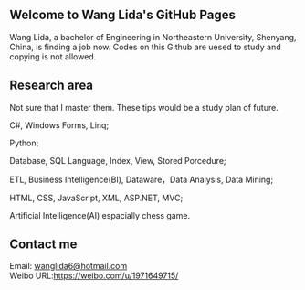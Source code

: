 ## Welcome to Wang Lida's GitHub Pages

 Wang Lida, a bachelor of Engineering in Northeastern University, Shenyang, China, is finding a job now. Codes on this Github are uesed to study and copying is not allowed.

## Research area

Not sure that I master them. These tips would be a study plan of future.

 C#, Windows Forms, Linq;
 
 Python;
 
 Database, SQL Language, Index, View, Stored Porcedure;
 
 ETL, Business Intelligence(BI), Dataware，Data Analysis, Data Mining;
 
 HTML, CSS, JavaScript, XML, ASP.NET, MVC;
 
 Artificial Intelligence(AI) espacially chess game.
 
 

## Contact me
Email: wanglida6@hotmail.com <br>
Weibo URL:https://weibo.com/u/1971649715/
